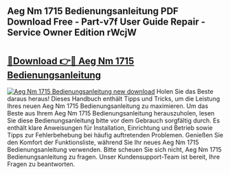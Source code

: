 ## Aeg Nm 1715 Bedienungsanleitung PDF Download Free - Part-v7f User Guide Repair - Service Owner Edition rWcjW

# <h2><a href="http://df1rkgr.blite.top/?on=Aeg+Nm+1715+Bedienungsanleitung">🔗Download 👉🔴 Aeg Nm 1715 Bedienungsanleitung</a></h2>

[![Aeg Nm 1715 Bedienungsanleitung new download](https://i.imgur.com/lujVjoI.png)](http://df1rkgr.blite.top/?on=Aeg+Nm+1715+Bedienungsanleitung)
Holen Sie das Beste daraus heraus! Dieses Handbuch enthält Tipps und Tricks, um die Leistung Ihres neuen Aeg Nm 1715 Bedienungsanleitung zu maximieren. Um das Beste aus Ihrem Aeg Nm 1715 Bedienungsanleitung herauszuholen, lesen Sie diese Bedienungsanleitung bitte vor dem Gebrauch sorgfältig durch. Es enthält klare Anweisungen für Installation, Einrichtung und Betrieb sowie Tipps zur Fehlerbehebung bei häufig auftretenden Problemen. Genießen Sie den Komfort der Funktionsliste, während Sie Ihr neues Aeg Nm 1715 Bedienungsanleitung verwenden. Bitte scheuen Sie sich nicht, Aeg Nm 1715 Bedienungsanleitung zu fragen. Unser Kundensupport-Team ist bereit, Ihre Fragen zu beantworten.
